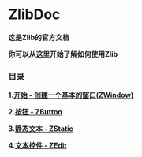 # ZlibDoc

**这是Zlib的官方文档**

**你可以从这里开始了解如何使用Zlib**

### 目录

**1.[开始 - 创建一个基本的窗口(ZWindow)](开始.md)**

**2.[按钮 - ZButton](按钮.md)**

**3.[静态文本 - ZStatic](静态文本.md)**

**4.[文本控件 - ZEdit](文本控件.md)**

